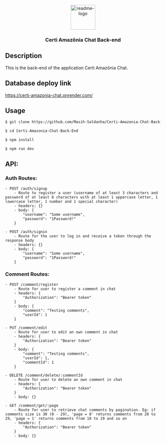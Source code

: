 <p align="center">
  <a href="https://github.com/$username-github/$nome-repositorio">
    <img src="https://notion-emojis.s3-us-west-2.amazonaws.com/prod/svg-twitter/1f4ac.svg" alt="readme-logo" width="80" height="80"> <!-- src="image-link" -->
  </a>

  <h3 align="center">
    Certi Amazônia Chat Back-end
  </h3>
</p>

## Description

This is the back-end of the application Certi Amazônia Chat.

## Database deploy link

https://certi-amazonia-chat.onrender.com/

## Usage

```bash
$ git clone https://github.com/Masih-Saldanha/Certi-Amazonia-Chat-Back-End.git

$ cd Certi-Amazonia-Chat-Back-End

$ npm install

$ npm run dev
```

## API:

### Auth Routes:

```
- POST /auth/signup
    - Route to register a user (username of at least 3 characters and password of at least 8 characters with at least 1 uppercase letter, 1 lowercase letter, 1 number and 1 special character)
    - headers: {}
    - body: {
        "username": "Some username",
        "password": "1Password!"
    }
```
```
- POST /auth/signin
    - Route for the user to log in and receive a token through the response body
    - headers: {}
    - body: {
        "username": "Some username",
        "password": "1Password!"
    }
```
    
### Comment Routes:

```
- POST /comment/register
    - Route for user to register a comment in chat
    - headers: {
        "Authorization": "Bearer token"
    }
    - body: {
        "comment": "Testing comments",
        "userId": 1
    }
```
```
- PUT /comment/edit
    - Route for user to edit an own comment in chat
    - headers: {
        "Authorization": "Bearer token"
    }
    - body: {
        "comment": "Testing comments",
        "userId": 1,
        "commentId": 1
    }
```
```
- DELETE /comment/delete/:commentId
    - Route for user to delete an own comment in chat
    - headers: {
        "Authorization": "Bearer token"
    }
    - body: {}
```
```
- GET /comment/get/:page
    - Route for user to retrieve chat comments by pagination. Eg: if comments size is 30 (0 - 29), 'page = 0' returns comments from 20 to 29, 'page = 1' returns comments from 10 to 19 and so on
    - headers: {
        "Authorization": "Bearer token"
    }
    - body: {}
```
